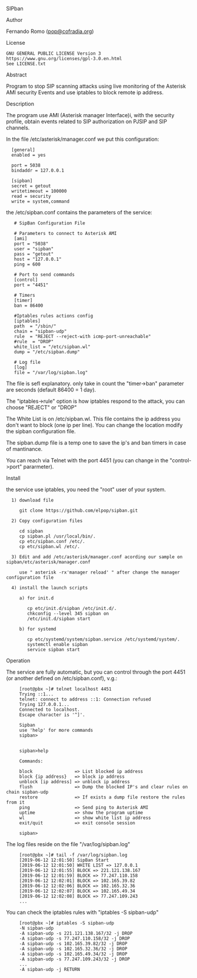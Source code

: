 SIPban

Author

   Fernando Romo (pop@cofradia.org)

License
     
    GNU GENERAL PUBLIC LICENSE Version 3
    https://www.gnu.org/licenses/gpl-3.0.en.html
    See LICENSE.txt
    
Abstract

   Program to stop SIP scanning attacks using live monitoring of the Asterisk AMI security Events and use iptables to block remote ip address.

Description

   The program use AMI (Asterisk manager Interface)i, with the security profile, obtain events related to SIP authorization on PJSIP and SIP channels.

   In the file /etc/asterisk/manager.conf we put this configuration:

      [general]
      enabled = yes

      port = 5038
      bindaddr = 127.0.0.1

      [sipban]
      secret = getout
      writetimeout = 100000
      read = security
      write = system,command
   
   the /etc/sipban.conf contains the parameters of the service:
   
       # SipBan Configuration File

       # Parameters to connect to Asterisk AMI
       [ami]
       port = "5038"
       user = "sipban"
       pass = "getout"
       host = "127.0.0.1"
       ping = 600

       # Port to send commands
       [control]
       port = "4451"

       # Timers
       [timer]
       ban = 86400

       #Iptables rules actions config
       [iptables]
       path  = "/sbin/"
       chain = "sipban-udp"
       rule  = "REJECT --reject-with icmp-port-unreachable"
       #rule  = "DROP"
       white_list = "/etc/sipban.wl"
       dump = "/etc/sipban.dump"

       # Log file
       [log]
       file = "/var/log/sipban.log"

   The file is sefl explanatory. only take in count the "timer->ban" parameter are seconds (default 86400 = 1 day).
   
   The "iptables->rule" option is how iptables respond to the attack, you can choose "REJECT" or "DROP"
   
   The White List is on /etc/sipban.wl. This file contains the ip address you don't want to block (one ip per line). You can change the location modify the sipban configuration file.
   
   The sipban.dump file is a temp one to save the ip's and ban timers in case of mantinance.
   
   You can reach via Telnet with the port 4451 (you can change in the "control->port" pararmeter).
    
Install
   
   the service use iptables, you need the "root" user of your system.
   
      1) download file
      
         git clone https://github.com/elpop/sipban.git
         
      2) Copy configuration files
      
         cd sipban
         cp sipban.pl /usr/local/bin/.
         cp etc/sipban.conf /etc/.
         cp etc/sipban.wl /etc/.
       
      3) Edit and add /etc/asterisk/manager.conf acording our sample on sipban/etc/asterisk/manager.conf
         
         use " asterisk -rx'manager reload' " after change the manager configuration file
         
      4) install the launch scripts
      
         a) for init.d 
         
            cp etc/init.d/sipban /etc/init.d/.
            chkconfig --level 345 sipban on
            /etc/init.d/sipban start
                    
         b) for systemd
         
            cp etc/systemd/system/sipban.service /etc/systemd/system/.
            systemctl enable sipban
            service sipban start
            
Operation

   The service are fully automatic, but you can control through the port 4451 (or another defined on /etc/sipban.conf), v.g.:
   
         [root@pbx ~]# telnet localhost 4451
         Trying ::1...
         telnet: connect to address ::1: Connection refused
         Trying 127.0.0.1...
         Connected to localhost.
         Escape character is '^]'.

         Sipban
         use 'help' for more commands
         sipban>
         
         
         sipban>help

         Commands:

         block                => List blocked ip address
         block {ip address}   => block ip address
         unblock [ip address] => unblock ip address
         flush                => Dump the blocked IP's and clear rules on chain sipban-udp
         restore              => If exists a dump file restore the rules from it
         ping                 => Send ping to Asterisk AMI
         uptime               => show the program uptime
         wl                   => show white list ip address
         exit/quit            => exit console session

         sipban>

   The log files reside on the file "/var/log/sipban.log"
   
         [root@pbx ~]# tail -f /var/log/sipban.log 
         [2019-06-12 12:01:50] SipBan Start
         [2019-06-12 12:01:50] WHITE LIST => 127.0.0.1
         [2019-06-12 12:01:55] BLOCK => 221.121.138.167
         [2019-06-12 12:01:59] BLOCK => 77.247.110.158
         [2019-06-12 12:02:01] BLOCK => 102.165.39.82
         [2019-06-12 12:02:06] BLOCK => 102.165.32.36
         [2019-06-12 12:02:07] BLOCK => 102.165.49.34
         [2019-06-12 12:02:08] BLOCK => 77.247.109.243
         ...   

   You can check the iptables rules with "iptables -S sipban-udp"
   
         [root@pbx ~]# iptables -S sipban-udp
         -N sipban-udp
         -A sipban-udp -s 221.121.138.167/32 -j DROP 
         -A sipban-udp -s 77.247.110.158/32 -j DROP 
         -A sipban-udp -s 102.165.39.82/32 -j DROP 
         -A sipban-udp -s 102.165.32.36/32 -j DROP 
         -A sipban-udp -s 102.165.49.34/32 -j DROP 
         -A sipban-udp -s 77.247.109.243/32 -j DROP 
         ...
         -A sipban-udp -j RETURN 

